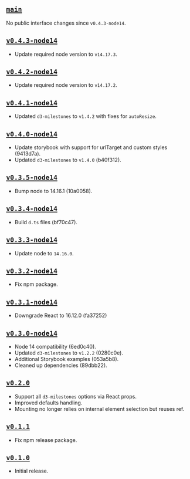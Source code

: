 ## [`main`](https://github.com/walterra/react-milestones-vis/tree/main)

No public interface changes since `v0.4.3-node14`.

## [`v0.4.3-node14`](https://github.com/walterra/react-milestones-vis/tree/v0.4.3-node14)

- Update required node version to `v14.17.3`.

## [`v0.4.2-node14`](https://github.com/walterra/react-milestones-vis/tree/v0.4.2-node14)

- Update required node version to `v14.17.2`.

## [`v0.4.1-node14`](https://github.com/walterra/react-milestones-vis/tree/v0.4.1-node14)

- Updated `d3-milestones` to `v1.4.2` with fixes for `autoResize`.

## [`v0.4.0-node14`](https://github.com/walterra/react-milestones-vis/tree/v0.4.0-node14)

- Update storybook with support for urlTarget and custom styles (9413d7a).
- Updated `d3-milestones` to `v1.4.0` (b40f312).

## [`v0.3.5-node14`](https://github.com/walterra/react-milestones-vis/tree/v0.3.5-node14)

- Bump node to 14.16.1 (10a0058).

## [`v0.3.4-node14`](https://github.com/walterra/react-milestones-vis/tree/v0.3.4-node14)

- Build `d.ts` files (bf70c47).

## [`v0.3.3-node14`](https://github.com/walterra/react-milestones-vis/tree/v0.3.3-node14)

- Update node to `14.16.0`.

## [`v0.3.2-node14`](https://github.com/walterra/react-milestones-vis/tree/v0.3.2-node14)

- Fix npm package.

## [`v0.3.1-node14`](https://github.com/walterra/react-milestones-vis/tree/v0.3.1-node14)

- Downgrade React to 16.12.0 (fa37252)

## [`v0.3.0-node14`](https://github.com/walterra/react-milestones-vis/tree/v0.3.0-node14)

- Node 14 compatibility (6ed0c40).
- Updated `d3-milestones` to `v1.2.2` (0280c0e).
- Additional Storybook examples (053a5b8).
- Cleaned up dependencies (89dbb22).

## [`v0.2.0`](https://github.com/walterra/react-milestones-vis/tree/v0.2.0)

- Support all `d3-milestones` options via React props.
- Improved defaults handling.
- Mounting no longer relies on internal element selection but reuses ref.

## [`v0.1.1`](https://github.com/walterra/react-milestones-vis/tree/v0.1.1)

- Fix npm release package.

## [`v0.1.0`](https://github.com/walterra/react-milestones-vis/tree/v0.1.0)

- Initial release.
